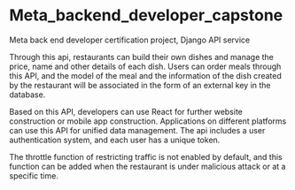 # Meta_backend_developer_capstone

 Meta back end developer certification project, Django API service

 Through this api, restaurants can build their own dishes and manage the price, name and other details of each dish. Users can order meals through this API, and the model of the meal and the information of the dish created by the restaurant will be associated in the form of an external key in the database. 

 Based on this API, developers can use React for further website construction or mobile app construction. Applications on different platforms can use this API for unified data management. The api includes a user authentication system, and each user has a unique token. 

 The throttle function of restricting traffic is not enabled by default, and this function can be added when the restaurant is under malicious attack or at a specific time.
